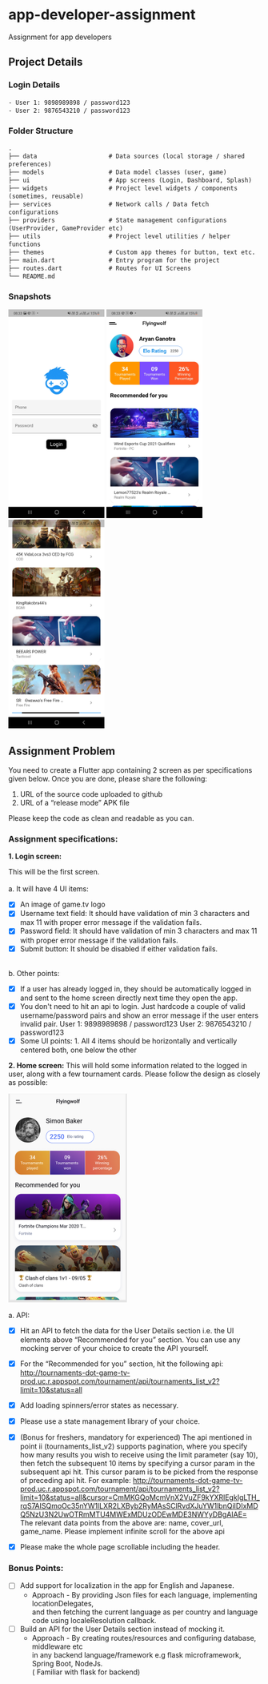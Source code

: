 # app-developer-assignment
Assignment for app developers

## Project Details

### Login Details
    - User 1: 9898989898 / password123
    - User 2: 9876543210 / password123

### Folder Structure

    .
    ├── data                    # Data sources (local storage / shared preferences)
    ├── models                  # Data model classes (user, game)
    ├── ui                      # App screens (Login, Dashboard, Splash)
    ├── widgets                 # Project level widgets / components (sometimes, reusable)
    ├── services                # Network calls / Data fetch configurations
    ├── providers               # State management configurations (UserProvider, GameProvider etc)
    ├── utils                   # Project level utilities / helper functions
    ├── themes                  # Custom app themes for button, text etc.
    ├── main.dart               # Entry program for the project
    ├── routes.dart             # Routes for UI Screens
    └── README.md

### Snapshots

<img src="./screenshots/screenshot1.jpg" height=417 width=192/>
<img src="./screenshots/screenshot2.jpg" height=417 width=192/>
<img src="./screenshots/screenshot3.jpg" height=417 width=192/>


## Assignment Problem

You need to create a Flutter app containing 2 screen as per specifications given below. Once you are done, please share the following:
1. URL of the source code uploaded to github
2. URL of a “release mode” APK file

Please keep the code as clean and readable as you can.

### Assignment specifications:

**1. Login screen:**

  This will be the first screen.\
<br>a. It will have 4 UI items:

- [x] An image of game.tv logo
- [x] Username text field: It should have validation of min 3 characters and max 11 with proper error message if the validation fails.
- [x] Password field: It should have validation of min 3 characters and max 11 with proper error message if the validation fails.
- [x] Submit button: It should be disabled if either validation fails.

<br>  b. Other points:

- [x] If a user has already logged in, they should be automatically logged in and sent to the home screen directly next time they open the app.
- [x] You don't need to hit an api to login. Just hardcode a couple of valid username/password pairs and show an error message if the user enters invalid pair.
      User 1: 9898989898 / password123
      User 2: 9876543210 / password123
- [x] Some UI points:
      1. All 4 items should be horizontally and vertically centered both, one below the other

**2. Home screen:**
This will hold some information related to the logged in user, along with a few tournament cards. Please follow the design as closely as possible:

<img src="./screenshots/app-dev-assignment.png" height=417 width=237/>


  a. API:

- [x] Hit an API to fetch the data for the User Details section i.e. the UI elements above “Recommended for you” section. You can use any mocking server of your choice to create the API yourself.
- [x] For the “Recommended for you” section, hit the following api:
        http://tournaments-dot-game-tv-prod.uc.r.appspot.com/tournament/api/tournaments_list_v2?limit=10&status=all
- [x] Add loading spinners/error states as necessary.
- [x] Please use a state management library of your choice.
- [x] (Bonus for freshers, mandatory for experienced) The api mentioned in point ii (tournaments_list_v2) supports pagination, where you specify how many results you wish to receive using the limit parameter (say 10), then fetch the subsequent 10 items by specifying a cursor param in the subsequent api hit. This cursor param is to be picked from the response of preceding api hit. For example:
      http://tournaments-dot-game-tv-prod.uc.r.appspot.com/tournament/api/tournaments_list_v2?limit=10&status=all&cursor=CmMKGQoMcmVnX2VuZF9kYXRlEgkIgLTH_rqS7AISQmoOc35nYW1lLXR2LXByb2RyMAsSClRvdXJuYW1lbnQiIDIxMDQ5NzU3N2UwOTRmMTU4MWExMDUzODEwMDE3NWYyDBgAIAE=
      The relevant data points from the above are: name, cover_url, game_name. Please implement infinite scroll for the above api

- [x] Please make the whole page scrollable including the header.

### Bonus Points:
- [ ] Add support for localization in the app for English and Japanese.
    - Approach - By providing Json files for each language, implementing locationDelegates,\
    and then fetching the current language as per country and language code using localeResolution callback.
- [ ] Build an API for the User Details section instead of mocking it.
    - Approach - By creating routes/resources and configuring database, middleware etc\
    in any backend language/framework e.g flask microframework, Spring Boot, NodeJs.\
    ( Familiar with flask for backend)






